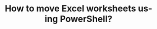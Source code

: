---
ref: importexcel_moveworksheets
title: How to move Excel worksheets using PowerShell?
excerpt: 
tags: [english, community, tools, importexcel, powershell, excel]
categories: [english, community, tools, importexcel]
lang: en
locale: en-GB
permalink: /:year/:month/:title
---